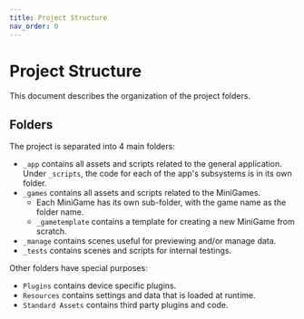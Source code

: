 ```yaml
---
title: Project Structure
nav_order: 0
---
```

# Project Structure

This document describes the organization of the project folders.

## Folders

The project is separated into 4 main folders:

- `_app` contains all assets and scripts related to the general application. Under `_scripts`, the code for each of the app's subsystems is in its own folder.
- `_games` contains all assets and scripts related to the MiniGames.
  - Each MiniGame has its own sub-folder, with the game name as the folder name.
  - `_gametemplate` contains a template for creating a new MiniGame from scratch.
- `_manage` contains scenes useful for previewing and/or manage data.
- `_tests` contains scenes and scripts for internal testings.

Other folders have special purposes:

- `Plugins` contains device specific plugins.
- `Resources` contains settings and data that is loaded at runtime.
- `Standard Assets` contains third party plugins and code.
